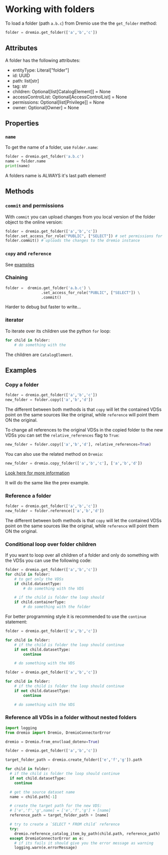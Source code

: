 # Working with folders

To load a folder (path `a.b.c`) from Dremio use the the `get_folder` method:

```python
folder = dremio.get_folder(['a','b','c'])
```


## Attributes

A folder has the following attributes:
- entityType: Literal["folder"]
- id: UUID
- path: list[str]
- tag: str
- children: Optional[list[CatalogElement]] = None
- accessControlList: Optional[AccessControlList] = None
- permissions: Optional[list[Privilege]] = None
- owner: Optional[Owner] = None

## Properties

### `name`

To get the name of a folder, use `Folder.name`:

```python
folder = dremio.get_folder('a.b.c')
name = folder.name
print(name)
```

A folders name is ALWAYS it's last path element!

## Methods

### `commit` and permissions

With `commit` you can upload changes from you local version of the folder object to the online version:

```python
folder = dremio.get_folder(['a','b','c'])
folder.set_access_for_role("PUBLIC", ["SELECT"]) # set permissions for all users and roles
folder.commit() # uploads the changes to the dremio instance
```

### `copy` and `reference`

See [examples](#examples)

### Chaining

```python
folder =  dremio.get_folder('a.b.c') \
                .set_access_for_role("PUBLIC", ["SELECT"]) \
                .commit()
```

Harder to debug but faster to write...

### iterator

To iterate over its children use the python `for` loop:

```python
for child in folder:
    # do something with the 
```

The children are `CatalogElement`.

## Examples

### Copy a folder

```python
folder = dremio.get_folder(['a','b','c'])
new_folder = folder.copy(['a','b','d'])
```

The different between both methods is that `copy` will let the contained VDSs point on the same sources like the original, while `reference` will point them ON the original.

To change all references to the original VDSs in the copied folder to the new VDSs you can set the `relative_references` flag to `True`:

```python
new_folder = folder.copy(['a','b','d'], relative_references=True)
```

You can also use the related method on `Dremio`:

```python
new_folder = dremio.copy_folder(['a','b','c'], ['a','b','d'])
```

[Look here for more information](./DREMIO_METHODS.md#copy-a-folder)

It will do the same like the prev example.

### Reference a folder

```python
folder = dremio.get_folder(['a','b','c'])
new_folder = folder.reference(['a','b','d'])
```

The different between both methods is that `copy` will let the contained VDSs point on the same sources like the original, while `reference` will point them ON the original.

### Conditional loop over folder children

If you want to loop over all children of a folder and only do something with the VDSs you can use the following code:

```python
folder = dremio.get_folder(['a','b','c'])
for child in folder:
    # to get only the VDSs
    if child.datasetType:
        # do something with the VDS

    # if the child is folder the loop should
    if child.containerType:
        # do something with the folder
```

For better programming style it is recommended to use the `continue` statement:

```python
folder = dremio.get_folder(['a','b','c'])

for child in folder:
    # if the child is folder the loop should continue
    if not child.datasetType:
        continue

    # do something with the VDS
```

```python
folder = dremio.get_folder(['a','b','c'])

for child in folder:
    # if the child is folder the loop should continue
    if not child.datasetType:
        continue

    # do something with the VDS
```

### Reference all VDSs in a folder without nested folders

```python
import logging
from dremio import Dremio, DremioConnectorError

dremio = Dremio.from_env(load_dotenv=True)

folder = dremio.get_folder(['a','b','c'])

target_folder_path = dremio.create_folder(['e','f','g']).path

for child in folder:
  # if the child is folder the loop should continue
  if not child.datasetType:
    continue

  # get the source dataset name
  name = child.path[-1]

  # create the target path for the new VDS: 
  # ['e','f','g',name] = ['e','f','g'] + [name]
  reference_path = target_folder_path + [name]

  # try to create a `SELECT * FROM child` reference
  try:
    dremio.reference_catalog_item_by_path(child.path, reference_path)
  except DremioConnectorError as e:
    # if its fails it should give you the error message as warning
    logging.warn(e.errorMessage)
```
